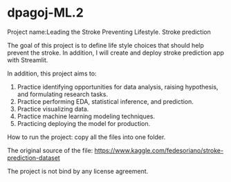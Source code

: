 # dpagoj-ML.2
Project name:Leading the Stroke Preventing Lifestyle. Stroke prediction

The goal of this project is to define life style choices that should help prevent the stroke. In addition, I will create and deploy stroke prediction app with Streamlit. 

In addition, this project aims to:
1.	Practice identifying opportunities for data analysis, raising hypothesis, and formulating research tasks.
2.	Practice performing EDA, statistical inference, and prediction.
3.	Practice visualizing data.
4.  Practice machine learning modeling techniques.
5.  Practicing deploying the model for production.

How to run the project: copy all the files into one folder.

The original source of the file: https://www.kaggle.com/fedesoriano/stroke-prediction-dataset

The project is not bind by any license agreement.
